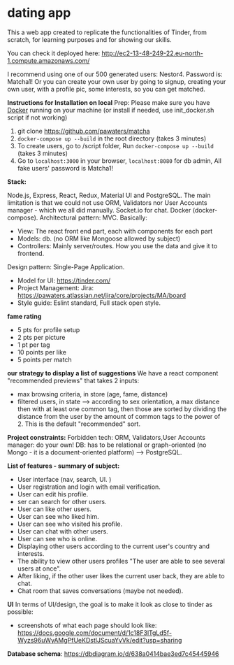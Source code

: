 # dating app #

This a web app created to replicate the functionalities of Tinder, from scratch, for learning purposes and for showing our skills.

You can check it deployed here:
http://ec2-13-48-249-22.eu-north-1.compute.amazonaws.com/

I recommend using one of our 500 generated users: Nestor4.
Password is: Matcha1!
Or you can create your own user by going to signup, creating your own user, with a profile pic, some interests, so you can get matched.

**Instructions for Installation on local**
Prep: Please make sure you have [Docker](https://www.docker.com/) running on your machine (or install if needed, use init_docker.sh script if not working)

1. git clone https://github.com/pawaters/matcha
3. `docker-compose up --build` in the root directory (takes 3 minutes)
4. To create users, go to /script folder, Run `docker-compose up --build` (takes 3 minutes)
5. Go to `localhost:3000` in your browser, `localhost:8080` for db admin, All fake users' password is Matcha1!

**Stack:**

Node.js, Express, React, Redux, Material UI and PostgreSQL.
The main limitation is that we could not use ORM, Validators nor User Accounts manager - which we all did manually.
Socket.io for chat. Docker (docker-compose).
Architectural pattern: MVC. Basically:
- View: The react front end part, each with components for each part
- Models: db. (no ORM like Mongoose allowed by subject)
- Controllers: Mainly server/routes. How you use the data and give it to frontend.

Design pattern: Single-Page Application.
- Model for UI: https://tinder.com/
- Project Management: Jira: https://pawaters.atlassian.net/jira/core/projects/MA/board
- Style guide: Eslint standard, Full stack open style.

**fame rating**
- 5 pts for profile setup
- 2 pts per picture
- 1 pt per tag
- 10 points per like
- 5 points per match

**our strategy to display a list of suggestions**
We have a react component "recommended previews" that takes 2 inputs: 
- max browsing criteria, in store (age, fame, distance)
- filtered users, in state --> according to sex orientation, a max distance
then with at least one common tag, then those are sorted by dividing the distance from the user by the amount of common tags to the power of 2.
This is the default "recommended" sort. 

**Project constraints:**
Forbidden tech: ORM, Validators,User Accounts manager: do your own!
DB: has to be relational or graph-oriented (no Mongo - it is a document-oriented platform) --> PostgreSQL.

**List of features - summary of subject:**
- User interface (nav, search, UI. )
- User registration and login with email verification. 
- User can edit his profile. 
- ser can search for other users.  
- User can like other users. 
- User can see who liked him. 
- User can see who visited his profile. 
- User can chat with other users. 
- User can see who is online. 
- Displaying other users according to the current user's country and interests. 
- The ability to view other users profiles "The user are able to see several users at once". 
- After liking, if the other user likes the current user back, they are able to chat. 
- Chat room that saves conversations (maybe not needed).  

**UI**
In terms of UI/design, the goal is to make it look as close to tinder as possible:
- screenshots of what each page should look like:  https://docs.google.com/document/d/1c18F3lTgLd5f-Wyzs96uWyAMgPfUeKDstlJScuaYvVk/edit?usp=sharing

**Database schema**: https://dbdiagram.io/d/638a0414bae3ed7c45445946

